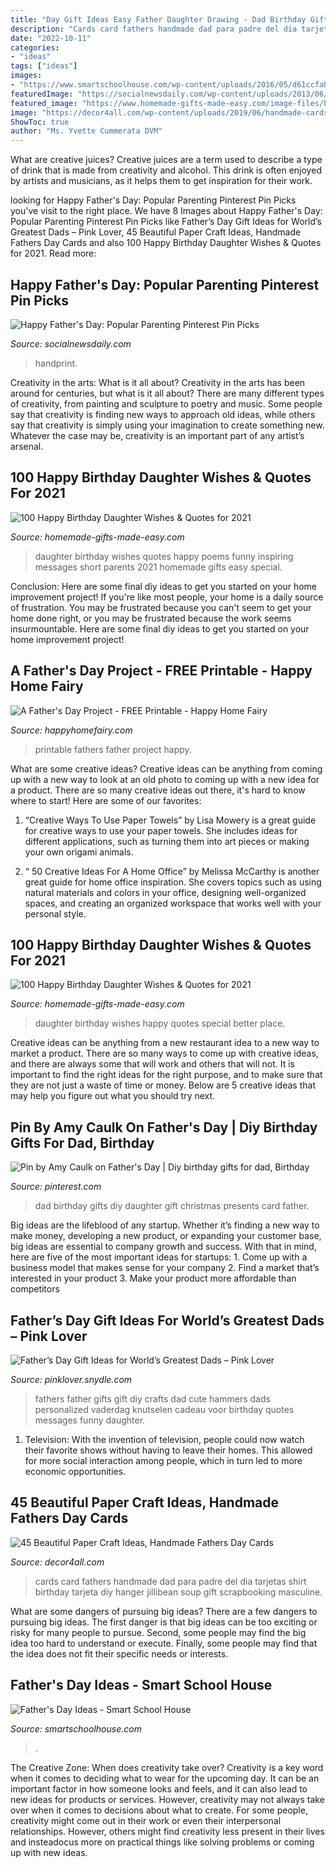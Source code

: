 ```yaml
---
title: "Day Gift Ideas Easy Father Daughter Drawing - Dad Birthday Gifts Diy Daughter Gift Christmas Presents Card Father"
description: "Cards card fathers handmade dad para padre del dia tarjetas shirt birthday tarjeta diy hanger jillibean soup gift scrapbooking masculine"
date: "2022-10-11"
categories:
- "ideas"
tags: ["ideas"]
images:
- "https://www.smartschoolhouse.com/wp-content/uploads/2016/05/d61ccfab224c5f0f73b22195083f320d.jpg"
featuredImage: "https://socialnewsdaily.com/wp-content/uploads/2013/06/Best-Dad-Hands-Down-Handprint-Craft.jpg"
featured_image: "https://www.homemade-gifts-made-easy.com/image-files/birthday-wishes-for-daughter-better-place-600x900.jpg"
image: "https://decor4all.com/wp-content/uploads/2019/06/handmade-cards-fathers-day-gift-ideas-26.jpg"
ShowToc: true
author: "Ms. Yvette Cummerata DVM"
---
```



What are creative juices?
Creative juices are a term used to describe a type of drink that is made from creativity and alcohol. This drink is often enjoyed by artists and musicians, as it helps them to get inspiration for their work.

	

		
looking for Happy Father&#039;s Day: Popular Parenting Pinterest Pin Picks you've visit to the right place. We have 8 Images about Happy Father&#039;s Day: Popular Parenting Pinterest Pin Picks like Father’s Day Gift Ideas for World’s Greatest Dads – Pink Lover, 45 Beautiful Paper Craft Ideas, Handmade Fathers Day Cards and also 100 Happy Birthday Daughter Wishes &amp; Quotes for 2021. Read more:
		
    
## Happy Father&#039;s Day: Popular Parenting Pinterest Pin Picks

<img loading=lazy src="https://socialnewsdaily.com/wp-content/uploads/2013/06/Best-Dad-Hands-Down-Handprint-Craft.jpg" onerror="this.onerror=null;this.src='https://tse4.mm.bing.net/th?id=OIP.AJT6LilWASm9vcwu0Ve6qgAAAA&amp;pid=15.1';" alt="Happy Father&#039;s Day: Popular Parenting Pinterest Pin Picks">

_Source: socialnewsdaily.com_

>handprint. 

	

Creativity in the arts: What is it all about?
Creativity in the arts has been around for centuries, but what is it all about? There are many different types of creativity, from painting and sculpture to poetry and music. Some people say that creativity is finding new ways to approach old ideas, while others say that creativity is simply using your imagination to create something new. Whatever the case may be, creativity is an important part of any artist’s arsenal.

    
## 100 Happy Birthday Daughter Wishes &amp; Quotes For 2021

<img loading=lazy src="https://www.homemade-gifts-made-easy.com/image-files/birthday-wishes-for-daughter-milne-600x900.jpg" onerror="this.onerror=null;this.src='https://tse4.mm.bing.net/th?id=OIP.M72ksYECUCrWPREZvk3NqwHaLH&amp;pid=15.1';" alt="100 Happy Birthday Daughter Wishes &amp; Quotes for 2021">

_Source: homemade-gifts-made-easy.com_

>daughter birthday wishes quotes happy poems funny inspiring messages short parents 2021 homemade gifts easy special. 

	

Conclusion: Here are some final diy ideas to get you started on your home improvement project!
If you're like most people, your home is a daily source of frustration. You may be frustrated because you can't seem to get your home done right, or you may be frustrated because the work seems insurmountable. Here are some final diy ideas to get you started on your home improvement project!

    
## A Father&#039;s Day Project - FREE Printable - Happy Home Fairy

<img loading=lazy src="https://happyhomefairy.com/wp-content/uploads/2015/06/fathers-day-project-free-printable.jpg" onerror="this.onerror=null;this.src='https://tse2.mm.bing.net/th?id=OIP.ROKc2cMkKvwf_uFs8lzl3QHaLH&amp;pid=15.1';" alt="A Father&#039;s Day Project - FREE Printable - Happy Home Fairy">

_Source: happyhomefairy.com_

>printable fathers father project happy. 

	

What are some creative ideas?
Creative ideas can be anything from coming up with a new way to look at an old photo to coming up with a new idea for a product. There are so many creative ideas out there, it's hard to know where to start! Here are some of our favorites: 
1. “Creative Ways To Use Paper Towels” by Lisa Mowery is a great guide for creative ways to use your paper towels. She includes ideas for different applications, such as turning them into art pieces or making your own origami animals.

2. “ 50 Creative Ideas For A Home Office” by Melissa McCarthy is another great guide for home office inspiration. She covers topics such as using natural materials and colors in your office, designing well-organized spaces, and creating an organized workspace that works well with your personal style.


    
## 100 Happy Birthday Daughter Wishes &amp; Quotes For 2021

<img loading=lazy src="https://www.homemade-gifts-made-easy.com/image-files/birthday-wishes-for-daughter-better-place-600x900.jpg" onerror="this.onerror=null;this.src='https://tse1.mm.bing.net/th?id=OIP.5TJ1BOhaLYnr48ET12Kv1QHaLH&amp;pid=15.1';" alt="100 Happy Birthday Daughter Wishes &amp; Quotes for 2021">

_Source: homemade-gifts-made-easy.com_

>daughter birthday wishes happy quotes special better place. 

	

Creative ideas can be anything from a new restaurant idea to a new way to market a product. There are so many ways to come up with creative ideas, and there are always some that will work and others that will not. It is important to find the right ideas for the right purpose, and to make sure that they are not just a waste of time or money. Below are 5 creative ideas that may help you figure out what you should try next.

    
## Pin By Amy Caulk On Father&#039;s Day | Diy Birthday Gifts For Dad, Birthday

<img loading=lazy src="https://i.pinimg.com/736x/d2/08/e1/d208e1ae0070c1a9c3393c7e7de6e2d6.jpg" onerror="this.onerror=null;this.src='https://tse2.mm.bing.net/th?id=OIP.bDDX6Zvy6H7DkgU6yD6JewHaK6&amp;pid=15.1';" alt="Pin by Amy Caulk on Father&#039;s Day | Diy birthday gifts for dad, Birthday">

_Source: pinterest.com_

>dad birthday gifts diy daughter gift christmas presents card father. 

	

Big ideas are the lifeblood of any startup. Whether it’s finding a new way to make money, developing a new product, or expanding your customer base, big ideas are essential to company growth and success. With that in mind, here are five of the most important ideas for startups: 1. Come up with a business model that makes sense for your company 2. Find a market that’s interested in your product 3. Make your product more affordable than competitors 
    
## Father’s Day Gift Ideas For World’s Greatest Dads – Pink Lover

<img loading=lazy src="https://pinklover.snydle.com/files/2016/10/funny-fathers-day-gifts.jpg" onerror="this.onerror=null;this.src='https://tse3.mm.bing.net/th?id=OIP.Vx1bA6BrQDxaq3M2lPIJHwHaHI&amp;pid=15.1';" alt="Father’s Day Gift Ideas for World’s Greatest Dads – Pink Lover">

_Source: pinklover.snydle.com_

>fathers father gifts gift diy crafts dad cute hammers dads personalized vaderdag knutselen cadeau voor birthday quotes messages funny daughter. 

	

1. Television: With the invention of television, people could now watch their favorite shows without having to leave their homes. This allowed for more social interaction among people, which in turn led to more economic opportunities.

    
## 45 Beautiful Paper Craft Ideas, Handmade Fathers Day Cards

<img loading=lazy src="https://decor4all.com/wp-content/uploads/2019/06/handmade-cards-fathers-day-gift-ideas-26.jpg" onerror="this.onerror=null;this.src='https://tse4.mm.bing.net/th?id=OIP.tsAXqsB_4rS9lMFy2eZHogHaII&amp;pid=15.1';" alt="45 Beautiful Paper Craft Ideas, Handmade Fathers Day Cards">

_Source: decor4all.com_

>cards card fathers handmade dad para padre del dia tarjetas shirt birthday tarjeta diy hanger jillibean soup gift scrapbooking masculine. 

	

What are some dangers of pursuing big ideas?
There are a few dangers to pursuing big ideas. The first danger is that big ideas can be too exciting or risky for many people to pursue. Second, some people may find the big idea too hard to understand or execute. Finally, some people may find that the idea does not fit their specific needs or interests.

    
## Father&#039;s Day Ideas - Smart School House

<img loading=lazy src="https://www.smartschoolhouse.com/wp-content/uploads/2016/05/d61ccfab224c5f0f73b22195083f320d.jpg" onerror="this.onerror=null;this.src='https://tse2.mm.bing.net/th?id=OIP.WAwgA_WsBgVtn0cwC8p4UQHaJ6&amp;pid=15.1';" alt="Father&#039;s Day Ideas - Smart School House">

_Source: smartschoolhouse.com_

>. 

	

The Creative Zone: When does creativity take over?
Creativity is a key word when it comes to deciding what to wear for the upcoming day. It can be an important factor in how someone looks and feels, and it can also lead to new ideas for products or services. However, creativity may not always take over when it comes to decisions about what to create. For some people, creativity might come out in their work or even their interpersonal relationships. However, others might find creativity less present in their lives and insteadocus more on practical things like solving problems or coming up with new ideas.

